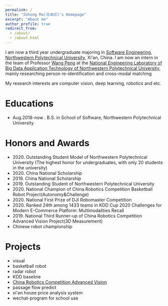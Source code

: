 ```yaml
---
permalink: /
title: "Zehong Ma(马泽红)'s Homepage"
excerpt: "About me"
author_profile: true
redirect_from: 
  - /about/
  - /about.html
---
```


I am now a third year undergraduate majoring in [Software Engineering](http://ruanjian.nwpu.edu.cn/), [Northwestern Polytechnical University](https://www.nwpu.edu.cn/), Xi'an, China. I am now an intern in the team of Professor [Wang Peng](https://teacher.nwpu.edu.cn/pengwang.html) at the [National Engineering Laboratory of Big Data Application Technology of Northwestern Polytechnical University](http://kypt.nwpu.edu.cn/index.php?c=content&a=show&id=307), mainly researching person re-identification and cross-modal matching

My research interests are computer vision, deep learning, robotics and etc.

Educations
======
* Aug.2018-now . B.S. in School of Software, Northwestern Polytechnical University

Honors and Awards
======
* 2020\. Outstanding Student Model of Northwestern Polytechnical University (The highest honor for undergraduates, with only 20 students in the university)
* 2020\. China National Scholarship
* 2019\. China National Scholarship
* 2019\. Outstanding Student of Northwestern Polytechnical University
* 2020\. National Champion of China Robotics Competition Basketball Robot Project(Autonomy&Challenge) 
* 2020\. National First Prize of DJI Robomaster Competition 
* 2020\. Ranked 24th among 1433 teams in KDD Cup 2020 Challenges for Modern E-Commerce Platform: Multimodalities Recall
* 2019\. National Third Runner-up of China Robotics Competition Advanced Vision Project(3D Measurement)
* Chinese robot championship

Projects
======
  * visual 
  * basketball robot
  * radar robot
  * KDD baseline 
  * [China Robotics Competition Advanced Vision](https://github.com/Zehong-Ma/nwpu_19_advanced_vision)
  * passage flow predict
  * xi'an house price analysis system
  * wechat-program for school use

